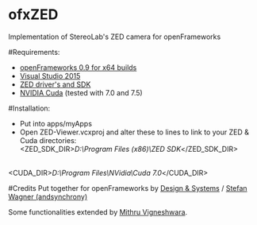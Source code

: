 # ofxZED
Implementation of StereoLab's ZED camera for openFrameworks

#Requirements:
- <a href="http://openframeworks.cc/download/">openFrameworks 0.9 for x64 builds</a>
- <a href="https://www.visualstudio.com/">Visual Studio 2015</a>
- <a href="https://www.stereolabs.com/developers/#start_anchor">ZED driver's and SDK</a>
- <a href="https://developer.nvidia.com/cuda-toolkit-70">NVIDIA Cuda</a> (tested with 7.0 and 7.5)


#Installation:
- Put into apps/myApps
- Open ZED-Viewer.vcxproj and alter these to lines to link to your ZED & Cuda directories:
  <br />
  &lt;ZED_SDK_DIR&gt;<i>D:\Program Files (x86)\ZED SDK</i>&lt;/ZED_SDK_DIR&gt;
<br />
  &lt;CUDA_DIR&gt;<i>D:\Program Files\NVidia\Cuda 7.0</i>&lt;/CUDA_DIR&gt;

#Credits
Put together for openFrameworks by <a href="http://designandsystems.de">Design & Systems</a> / <a href="http://www.stefanwagner.io">Stefan Wagner (andsynchrony)</a> 

Some functionalities extended by <a href="http://mithru.com/"> Mithru Vigneshwara</a>.
